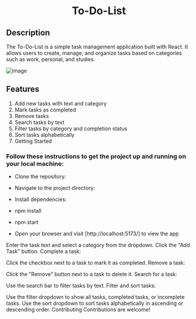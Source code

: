 # <h1 align="center"> To-Do-List </h1>
## Description
The To-Do-List is a simple task management application built with React. It allows users to create, manage, and organize tasks based on categories such as work, personal, and studies.

![image](https://github.com/J-aqueline/ToDoList/assets/57812389/5203ecf9-f42b-46a8-99f8-592a16a0aa86)


## Features
1. Add new tasks with text and category
2. Mark tasks as completed
3. Remove tasks
4. Search tasks by text
5. Filter tasks by category and completion status
6. Sort tasks alphabetically
7. Getting Started

### Follow these instructions to get the project up and running on your local machine:

- Clone the repository:
- Navigate to the project directory:
- Install dependencies:

- npm install
- npm start
- Open your browser and visit [http://localhost:5173/] to view the app

Enter the task text and select a category from the dropdown.
Click the "Add Task" button.
Complete a task:

Click the checkbox next to a task to mark it as completed.
Remove a task:

Click the "Remove" button next to a task to delete it.
Search for a task:

Use the search bar to filter tasks by text.
Filter and sort tasks:



Use the filter dropdown to show all tasks, completed tasks, or incomplete tasks.
Use the sort dropdown to sort tasks alphabetically in ascending or descending order.
Contributing
Contributions are welcome!
